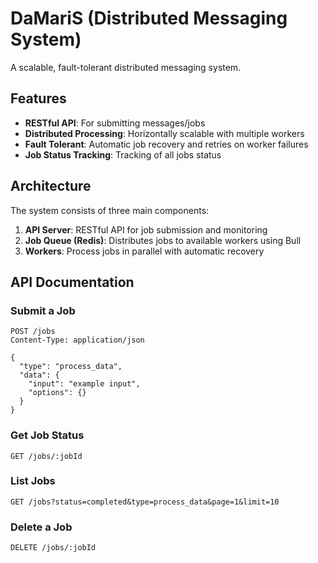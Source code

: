 # DaMariS (Distributed Messaging System)

A scalable, fault-tolerant distributed messaging system.

## Features

- **RESTful API**: For submitting messages/jobs
- **Distributed Processing**: Horizontally scalable with multiple workers
- **Fault Tolerant**: Automatic job recovery and retries on worker failures
- **Job Status Tracking**: Tracking of all jobs status

## Architecture

The system consists of three main components:

1. **API Server**: RESTful API for job submission and monitoring
2. **Job Queue (Redis)**: Distributes jobs to available workers using Bull
3. **Workers**: Process jobs in parallel with automatic recovery

## API Documentation

### Submit a Job

```http
POST /jobs
Content-Type: application/json

{
  "type": "process_data",
  "data": {
    "input": "example input",
    "options": {}
  }
}
```

### Get Job Status

```http
GET /jobs/:jobId
```

### List Jobs

```http
GET /jobs?status=completed&type=process_data&page=1&limit=10
```

### Delete a Job

```http
DELETE /jobs/:jobId
```
